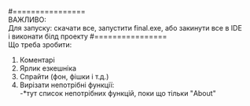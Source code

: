 #================  
ВАЖЛИВО:  
Для запуску: скачати все, запустити final.exe, або закинути все в IDE  
і виконати білд проекту
#================  
Що треба зробити:  
1. Коментарі  
2. Ярлик езкешніка  
3. Спрайти (фон, фішки і т.д.)  
4. Вирізати непотрібні функції:  
-*тут список непотрібних функцій, поки що тільки "About"  
